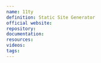 ```yaml
---
name: 11ty
definition: Static Site Generator
official website:
repository:
documentation:
resources:
videos: 
tags: 
---
```

